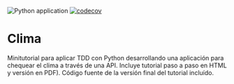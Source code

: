 ![Python application](https://github.com/rpgrca/clima/workflows/Python%20application/badge.svg) [![codecov](https://codecov.io/gh/rpgrca/clima/branch/master/graph/badge.svg)](https://codecov.io/gh/rpgrca/clima)


# Clima

Minitutorial para aplicar TDD con Python desarrollando una aplicación para chequear el clima a través de una API. Incluye tutorial paso a paso en HTML y versión en PDF). Código fuente de la versión final del tutorial incluído.
